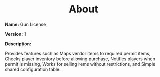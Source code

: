 <h1 style="text-align:center; font-size:2rem; font-weight:bold;">About</h1>

**Name:**
Gun License

**Version:**
1

**Description:**

Provides features such as Maps vendor items to required permit items, Checks player inventory before allowing purchase, Notifies players when permit is missing, Works for selling items without restrictions, and Simple shared configuration table.
